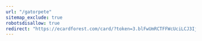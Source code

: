 ```yaml
---
url: "/gatorpete"
sitemap_exclude: true
robotsdisallow: true
redirect: "https://ecardforest.com/card/?token=3.blFwUmRCTFFWcUciLCJ3IjoxfQ.Ydiu7oXww9npE0amnaDKqyOyxg_vc3umzgsVilU__vc"
---
```

